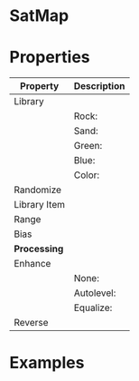 # SatMap


# Properties


| Property | Description| 
| -------- | -----------|
| Library |  |
| | Rock: <desc> |
| | Sand: <desc> |
| | Green: <desc> |
| | Blue: <desc> |
| | Color: <desc> |
| Randomize |  |
| Library Item |  |
| Range |  |
| Bias |  |
| **Processing** |  |
| Enhance |  |
| | None: <desc> |
| | Autolevel: <desc> |
| | Equalize: <desc> |
| Reverse |  |




# Examples
